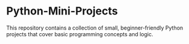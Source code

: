 # Python-Mini-Projects
This repository contains a collection of small, beginner-friendly Python projects that cover basic programming concepts and logic.
